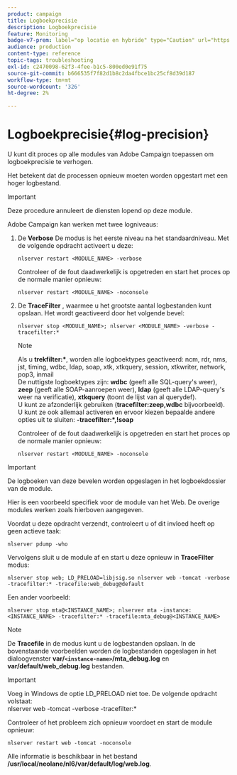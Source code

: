 ```yaml
---
product: campaign
title: Logboekprecisie
description: Logboekprecisie
feature: Monitoring
badge-v7-prem: label="op locatie en hybride" type="Caution" url="https://experienceleague.adobe.com/docs/campaign-classic/using/installing-campaign-classic/architecture-and-hosting-models/hosting-models-lp/hosting-models.html?lang=nl" tooltip="Alleen van toepassing op on-premise en hybride implementaties"
audience: production
content-type: reference
topic-tags: troubleshooting
exl-id: c2470098-62f3-4fee-b1c5-800ed0e91f75
source-git-commit: b666535f7f82d1b8c2da4fbce1bc25cf8d39d187
workflow-type: tm+mt
source-wordcount: '326'
ht-degree: 2%

---
```


# Logboekprecisie{#log-precision}



U kunt dit proces op alle modules van Adobe Campaign toepassen om logboekprecisie te verhogen.

Het betekent dat de processen opnieuw moeten worden opgestart met een hoger logbestand.

>[!IMPORTANT]
>
>Deze procedure annuleert de diensten lopend op deze module.

Adobe Campaign kan werken met twee logniveaus:

1. De **Verbose** De modus is het eerste niveau na het standaardniveau. Met de volgende opdracht activeert u deze:

   ```
   nlserver restart <MODULE_NAME> -verbose 
   ```

   Controleer of de fout daadwerkelijk is opgetreden en start het proces op de normale manier opnieuw:

   ```
   nlserver restart <MODULE_NAME> -noconsole
   ```

1. De **TraceFilter** , waarmee u het grootste aantal logbestanden kunt opslaan. Het wordt geactiveerd door het volgende bevel:

   ```
   nlserver stop <MODULE_NAME>; nlserver <MODULE_NAME> -verbose -tracefilter:*
   ```

   >[!NOTE]
   >
   >Als u **trekfilter:&#42;**, worden alle logboektypes geactiveerd: ncm, rdr, nms, jst, timing, wdbc, ldap, soap, xtk, xtkquery, session, xtkwriter, network, pop3, inmail\
   De nuttigste logboektypes zijn: **wdbc** (geeft alle SQL-query&#39;s weer), **zeep** (geeft alle SOAP-aanroepen weer), **ldap** (geeft alle LDAP-query&#39;s weer na verificatie), **xtkquery** (toont de lijst van al querydef).\
   U kunt ze afzonderlijk gebruiken (**tracefilter:zeep,wdbc** bijvoorbeeld). U kunt ze ook allemaal activeren en ervoor kiezen bepaalde andere opties uit te sluiten: **-tracefilter:&#42;,!soap**

   Controleer of de fout daadwerkelijk is opgetreden en start het proces op de normale manier opnieuw:

   ```
   nlserver restart <MODULE_NAME> -noconsole
   ```

>[!IMPORTANT]
>
De logboeken van deze bevelen worden opgeslagen in het logboekdossier van de module.

Hier is een voorbeeld specifiek voor de module van het Web. De overige modules werken zoals hierboven aangegeven.

Voordat u deze opdracht verzendt, controleert u of dit invloed heeft op geen actieve taak:

```
nlserver pdump -who
```

Vervolgens sluit u de module af en start u deze opnieuw in **TraceFilter** modus:

```
nlserver stop web; LD_PRELOAD=libjsig.so nlserver web -tomcat -verbose -tracefilter:* -tracefile:web_debug@default
```

Een ander voorbeeld:

```
nlserver stop mta@<INSTANCE_NAME>; nlserver mta -instance:<INSTANCE_NAME> -tracefilter:* -tracefile:mta_debug@<INSTANCE_NAME>
```

>[!NOTE]
>
De **Tracefile** in de modus kunt u de logbestanden opslaan. In de bovenstaande voorbeelden worden de logbestanden opgeslagen in het dialoogvenster **var/`<instance-name>`/mta_debug.log** en **var/default/web_debug.log** bestanden.

>[!IMPORTANT]
>
Voeg in Windows de optie LD_PRELOAD niet toe. De volgende opdracht volstaat:\
nlserver web -tomcat -verbose -tracefilter:&#42;

Controleer of het probleem zich opnieuw voordoet en start de module opnieuw:

```
nlserver restart web -tomcat -noconsole
```

Alle informatie is beschikbaar in het bestand **/usr/local/neolane/nl6/var/default/log/web.log**.
